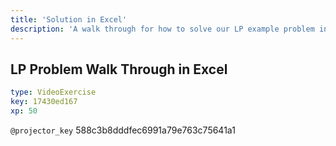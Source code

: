 ```yaml
---
title: 'Solution in Excel'
description: 'A walk through for how to solve our LP example problem in Microsoft Excel'
---
```


## LP Problem Walk Through in Excel

```yaml
type: VideoExercise
key: 17430ed167
xp: 50
```

`@projector_key`
588c3b8dddfec6991a79e763c75641a1
